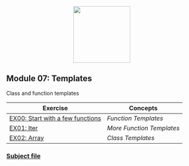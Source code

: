 <div align=center>
    <img src="https://cdn.jsdelivr.net/gh/devicons/devicon/icons/cplusplus/cplusplus-original.svg" width="150" height="150" />
</div>

## Module 07: Templates

Class and function templates

| Exercise                                       | Concepts                       |
| -----------------------------------------------| ------------------------------- |
| [EX00: Start with a few functions](https://github.com/arommers/CPP_Modules/blob/master/07/ex00/README.md) | *Function Templates* |
| [EX01: Iter](https://github.com/arommers/CPP_Modules/blob/master/07/ex01/README.md) | *More Function Templates* |
| [EX02: Array](https://github.com/arommers/CPP_Modules/blob/master/07/ex02/README.md) | *Class Templates* |

### [Subject file](https://cdn.intra.42.fr/pdf/pdf/114602/en.subject.pdf)
